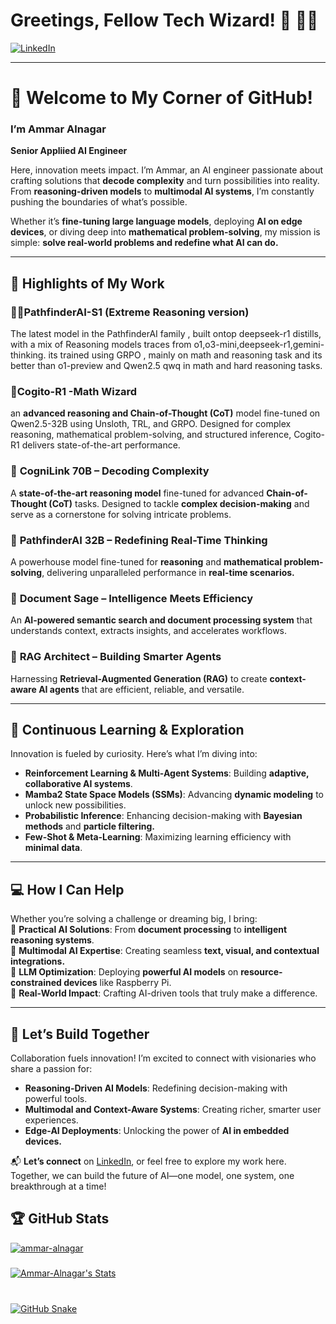 
# Greetings, Fellow Tech Wizard! 👋 🧙‍♂️ 

<a href="https://linkedin.com/in/ammar-alnagar-393413201" target="_blank">
<img src="https://img.shields.io/badge/LinkedIn-%231E77B5.svg?&style=for-the-badge&logo=linkedin&logoColor=white" alt="LinkedIn" />
</a>  



---
                                                                       
# 🌟 Welcome to My Corner of GitHub!  
### I’m Ammar Alnagar  
**Senior Appliied AI Engineer**   

Here, innovation meets impact. I’m Ammar, an AI engineer passionate about crafting solutions that **decode complexity** and turn possibilities into reality. From **reasoning-driven models** to **multimodal AI systems**, I’m constantly pushing the boundaries of what’s possible.  

Whether it’s **fine-tuning large language models**, deploying **AI on edge devices**, or diving deep into **mathematical problem-solving**, my mission is simple: **solve real-world problems and redefine what AI can do.**  

---

## 🚀 Highlights of My Work  


### 👾🤖**PathfinderAI-S1 (Extreme Reasoning version)** 
The latest model in the PathfinderAI family , built ontop deepseek-r1 distills,
with a mix of Reasoning models traces from o1,o3-mini,deepseek-r1,gemini-thinking.
its trained using GRPO , mainly on math and reasoning task and its better than o1-preview and Qwen2.5 qwq in math and hard reasoning tasks.

### 🧠**Cogito-R1 -Math Wizard**
an **advanced reasoning and Chain-of-Thought (CoT)** model fine-tuned on Qwen2.5-32B using Unsloth, TRL, and GRPO. Designed for complex reasoning, mathematical problem-solving, and structured inference, Cogito-R1 delivers state-of-the-art performance.


### 🔱 **CogniLink 70B – Decoding Complexity**  
A **state-of-the-art reasoning model** fine-tuned for advanced **Chain-of-Thought (CoT)** tasks. Designed to tackle **complex decision-making** and serve as a cornerstone for solving intricate problems.  

### 🧠 **PathfinderAI 32B – Redefining Real-Time Thinking**  
A powerhouse model fine-tuned for **reasoning** and **mathematical problem-solving**, delivering unparalleled performance in **real-time scenarios.**  

### 📜 **Document Sage – Intelligence Meets Efficiency**  
An **AI-powered semantic search and document processing system** that understands context, extracts insights, and accelerates workflows.  

### 🔗 **RAG Architect – Building Smarter Agents**  
Harnessing **Retrieval-Augmented Generation (RAG)** to create **context-aware AI agents** that are efficient, reliable, and versatile.  

---

## 🌱 Continuous Learning & Exploration  

Innovation is fueled by curiosity. Here’s what I’m diving into:  
- **Reinforcement Learning & Multi-Agent Systems**: Building **adaptive, collaborative AI systems**.  
- **Mamba2 State Space Models (SSMs)**: Advancing **dynamic modeling** to unlock new possibilities.  
- **Probabilistic Inference**: Enhancing decision-making with **Bayesian methods** and **particle filtering.**  
- **Few-Shot & Meta-Learning**: Maximizing learning efficiency with **minimal data**.  

---

## 💻 How I Can Help  

Whether you’re solving a challenge or dreaming big, I bring:  
🔹 **Practical AI Solutions**: From **document processing** to **intelligent reasoning systems**.  
🔹 **Multimodal AI Expertise**: Creating seamless **text, visual, and contextual integrations.**  
🔹 **LLM Optimization**: Deploying **powerful AI models** on **resource-constrained devices** like Raspberry Pi.  
🔹 **Real-World Impact**: Crafting AI-driven tools that truly make a difference.  

---

## 🤝 Let’s Build Together  

Collaboration fuels innovation! I’m excited to connect with visionaries who share a passion for:  
- **Reasoning-Driven AI Models**: Redefining decision-making with powerful tools.  
- **Multimodal and Context-Aware Systems**: Creating richer, smarter user experiences.  
- **Edge-AI Deployments**: Unlocking the power of **AI in embedded devices.**  

📬 **Let’s connect** on [LinkedIn](https://linkedin.com/in/ammar-alnagar-393413201), or feel free to explore my work here. Together, we can build the future of AI—one model, one system, one breakthrough at a time!


## 🏆 GitHub Stats

<p align="left"> <a href="https://github.com/ryo-ma/github-profile-trophy"><img src="https://github-profile-trophy.vercel.app/?username=ammar-alnagar&theme=dark_lover" alt="ammar-alnagar" </p>




###
<p>

![Ammar-Alnagar's Stats](https://github-readme-stats.vercel.app/api?username=Ammar-Alnagar&theme=onedark&show_icons=true&hide_border=true&count_private=true)





###


<br clear="both">

<img alt="GitHub Snake" src="https://raw.githubusercontent.com/Ammar-Alnagar/Ammar-Alnagar/output/github-contribution-grid-snake-dark.svg" />

###
